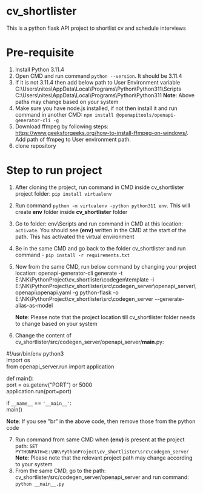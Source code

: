 # cv_shortlister
This is a python flask API project to shortlist cv and schedule interviews

# Pre-requisite
1. Install Python 3.11.4
2. Open CMD and run command `python --version`. It should be 3.11.4
3. If it is not 3.11.4 then add below path to User Environment variable
   C:\Users\nites\AppData\Local\Programs\Python\Python311\Scripts\
   C:\Users\nites\AppData\Local\Programs\Python\Python311
   **Note**: Above paths may change based on your system
4. Make sure you have node.js installed, if not then install it and run command in another CMD: `npm install @openapitools/openapi-generator-cli -g`
5. Download ffmpeg by following steps: https://www.geeksforgeeks.org/how-to-install-ffmpeg-on-windows/. Add path of ffmpeg to User environment path. 
6. clone repository

# Step to run project
1. After cloning the project, run command in CMD inside cv_shortlister project folder:  `pip install virtualenv`
2. Run command `python -m virtualenv -python python311 env`. This will create **env** folder inside **cv_shortlister** folder
3. Go to folder: env\Scripts and run command in CMD at this location: `activate`. You should see **(env)** written in the CMD at the start of the path. This has activated the virtual environment
4. Be in the same CMD and go back to the folder cv_shortlister and run command - `pip install -r requirements.txt`
5. Now from the same CMD, run below command by changing your project location:
   openapi-generator-cli generate -t E:\NK\PythonProject\cv_shortlister\codegen\template -i E:\NK\PythonProject\cv_shortlister\src\codegen_server\openapi_server\openapi\openapi.yaml -g python-flask -o E:\NK\PythonProject\cv_shortlister\src\codegen_server --generate-alias-as-model

   **Note**: Please note that the project location till cv_shortlister folder needs to change based on your system
6. Change the content of cv_shortlister/src/codegen_server/openapi_server/__main__.py:

#!/usr/bin/env python3<br/>
import os<br/>
from openapi_server.run import application<br/>

def main():<br/>
   port = os.getenv("PORT") or 5000<br/>
   application.run(port=port)<br/>

if `__name__` == `'__main__'`:<br/>
   main()<br/>

   **Note**: If you see "br" in the above code, then remove those from the python code

7. Run command from same CMD when **(env)** is present at the project path: `SET PYTHONPATH=E:\NK\PythonProject\cv_shortlister\src\codegen_server`
   **Note**: Please note that the relevant project path may change according to your system
8. From the same CMD, go to the path: cv_shortlister/src/codegen_server/openapi_server and run command: `python __main__.py`
